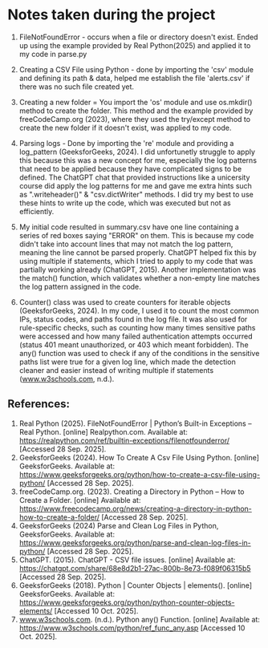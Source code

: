 # Notes taken during the project

1. FileNotFoundError - occurs when a file or directory doesn't exist. Ended up using the example provided by Real Python(2025) and applied it to my code in parse.py

2. Creating a CSV File using Python - done by importing the 'csv' module and defining its path & data, helped me establish the file 'alerts.csv' if there was no such file created yet.

3. Creating a new folder =  You import the 'os' module and use os.mkdir() method to create the folder. This method and the example provided by freeCodeCamp.org (2023), where they used the try/except method to create the new folder if it doesn't exist, was applied to my code.

4. Parsing logs - Done by importing the 're' module and providing a log_pattern (GeeksforGeeks, 2024). I did unfortunetly struggle to apply this because this was a new concept for me, especially the log patterns that need to be applied because they have complicated signs to be defined. 
The ChatGPT chat that provided instructions like a unicersity course did apply the log patterns for me and gave me extra hints such as ".writeheader()" & "csv.dictWriter" methods. I did try my best to use these hints to write up the code, which was executed but not as efficiently.

5. My initial code resulted in summary.csv have one line containing a series of red boxes saying "ERROR" on them. This is because my code didn't take into account lines that may not match the log pattern, meaning the line cannot be parsed properly. ChatGPT helped fix this by using multiple if statements, which I tried to apply to my code that was partially working already (ChatGPT, 2015). Another implementation was the match() function, which validates whether a non-empty line matches the log pattern assigned in the code.

6. Counter() class was used to create counters for iterable objects (GeeksforGeeks, 2024). In my code, I used it to count the most common IPs, status codes, and paths found in the log file. It was also used for rule-specific checks, such as counting how many times sensitive paths were accessed and how many failed authentication attempts occurred (status 401 meant unauthorized, or 403 which meant forbidden). The any() function was used to check if any of the conditions in the sensitive paths list were true for a given log line, which made the detection cleaner and easier instead of writing multiple if statements (www.w3schools.com, n.d.).





## References:
1. Real Python (2025). FileNotFoundError | Python’s Built-in Exceptions – Real Python. [online] Realpython.com. Available at: https://realpython.com/ref/builtin-exceptions/filenotfounderror/ [Accessed 28 Sep. 2025].
2. GeeksforGeeks (2024). How To Create A Csv File Using Python. [online] GeeksforGeeks. Available at: https://www.geeksforgeeks.org/python/how-to-create-a-csv-file-using-python/ [Accessed 28 Sep. 2025].
3. freeCodeCamp.org. (2023). Creating a Directory in Python – How to Create a Folder. [online] Available at: https://www.freecodecamp.org/news/creating-a-directory-in-python-how-to-create-a-folder/ [Accessed 28 Sep. 2025].
4. GeeksforGeeks (2024) Parse and Clean Log Files in Python, GeeksforGeeks. Available at: https://www.geeksforgeeks.org/python/parse-and-clean-log-files-in-python/ [Accessed 28 Sep. 2025].
5. ChatGPT. (2015). ChatGPT - CSV file issues. [online] Available at: https://chatgpt.com/share/68e8d2b1-27ac-800b-8e73-f089f06315b5 [Accessed 28 Sep. 2025].
6. GeeksforGeeks (2018). Python | Counter Objects | elements(). [online] GeeksforGeeks. Available at: https://www.geeksforgeeks.org/python/python-counter-objects-elements/ [Accessed 10 Oct. 2025].
7. www.w3schools.com. (n.d.). Python any() Function. [online] Available at: https://www.w3schools.com/python/ref_func_any.asp [Accessed 10 Oct. 2025].